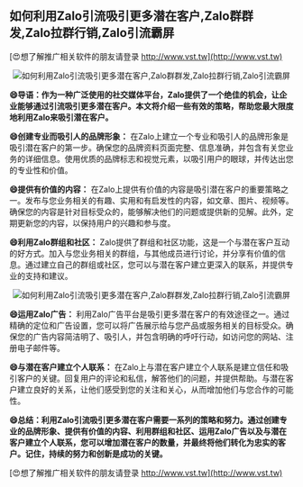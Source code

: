 ## **如何利用Zalo引流吸引更多潜在客户,Zalo群群发,Zalo拉群行销,Zalo引流霸屏**

[😍想了解推广相关软件的朋友请登录 http://www.vst.tw](http://www.vst.tw)

 <center><img src="https://vst.tw/MP4/tuiguang/png/2.png" alt="如何利用Zalo引流吸引更多潜在客户,Zalo群群发,Zalo拉群行销,Zalo引流霸屏"></center>

**😄导语：作为一种广泛使用的社交媒体平台，Zalo提供了一个绝佳的机会，让企业能够通过引流吸引更多潜在客户。本文将介绍一些有效的策略，帮助您最大限度地利用Zalo来吸引潜在客户。**

**😄创建专业而吸引人的品牌形象：**
在Zalo上建立一个专业和吸引人的品牌形象是吸引潜在客户的第一步。确保您的品牌资料页面完整、信息准确，并包含有关您业务的详细信息。使用优质的品牌标志和视觉元素，以吸引用户的眼球，并传达出您的专业性和价值。

**😄提供有价值的内容：**
在Zalo上提供有价值的内容是吸引潜在客户的重要策略之一。发布与您业务相关的有趣、实用和有启发性的内容，如文章、图片、视频等。确保您的内容是针对目标受众的，能够解决他们的问题或提供新的见解。此外，定期更新您的内容，以保持用户的兴趣和参与度。

**😄利用Zalo群组和社区：**
Zalo提供了群组和社区功能，这是一个与潜在客户互动的好方式。加入与您业务相关的群组，与其他成员进行讨论，并分享有价值的信息。通过建立自己的群组或社区，您可以与潜在客户建立更深入的联系，并提供专业的支持和建议。

 <center><img src="https://vst.tw/MP4/tuiguang/png/5.png" alt="如何利用Zalo引流吸引更多潜在客户,Zalo群群发,Zalo拉群行销,Zalo引流霸屏"></center>

**😄运用Zalo广告：**
利用Zalo广告平台是吸引更多潜在客户的有效途径之一。通过精确的定位和广告设置，您可以将广告展示给与您产品或服务相关的目标受众。确保您的广告内容简洁明了、吸引人，并包含明确的呼吁行动，如访问您的网站、注册电子邮件等。

**😄与潜在客户建立个人联系：**
在Zalo上与潜在客户建立个人联系是建立信任和吸引客户的关键。回复用户的评论和私信，解答他们的问题，并提供帮助。与潜在客户建立良好的关系，让他们感受到您的关注和关心，从而增加他们与您合作的可能性。

**😄总结：利用Zalo引流吸引更多潜在客户需要一系列的策略和努力。通过创建专业的品牌形象、提供有价值的内容、利用群组和社区、运用Zalo广告以及与潜在客户建立个人联系，您可以增加潜在客户的数量，并最终将他们转化为忠实的客户。记住，持续的努力和创新是成功的关键。**

[😍想了解推广相关软件的朋友请登录 http://www.vst.tw](http://www.vst.tw)



